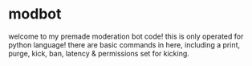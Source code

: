 # modbot
welcome to my premade moderation bot code! this is only operated for python language! there are basic commands in here, including a print, purge, kick, ban, latency &amp; permissions set for kicking.
